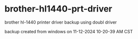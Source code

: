 # brother-hl1440-prt-driver
brother hl-1440 printer driver backup using doubl driver

backup created from windows on 11-12-2024 10-20-39 AM CST
